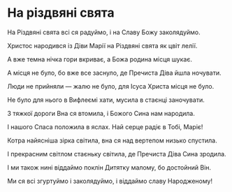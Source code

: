На різдвяні свята
================================================================

На Різдвяні свята
всі ся радуймо,
і на Славу Божу
заколядуймо.

Христос народився
із Діви Марії
на Різдвяні свята
як цвіт лелії.

А вже темна нічка
гори вкриває,
а Божа родина
місця шукає.

А місця не було,
бо вже все заснуло,
де Пречиста Діва
йшла ночувати.

Люди не прийняли —
жалю не було,
для Ісуса Христа
місця не було.

Не було для нього
в Вифлeємі хати,
мусила в стаєнці
заночувати.

3 тяжкої дороги
Вна ся втомила,
і Божого Сина
нам народила.

І нашого Спаса
положила в яслах.
Най серце радіє
в Тобі, Маріє!

Котра найясніша
зірка світила,
вна ся над вертепом
низько спустила.

I прекрасним світлом
стаєньку світила,
де Пречиста Діва
Сина зродила.

І ми також нині
віддаймо поклін
Дитятку малому,
бо достойний Він.

Ми ся всі згуртуймо
і заколядуймо,
і віддаймо славу
Народженому!
